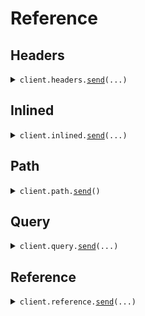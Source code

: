 # Reference
## Headers
<details><summary><code>client.headers.<a href="src/seed/headers/client.py">send</a>(...)</code></summary>
<dl>
<dd>

#### 🔌 Usage

<dl>
<dd>

<dl>
<dd>

```python
from seed import SeedLiteral

client = SeedLiteral(
    base_url="https://yourhost.com/path/to/api",
)
client.headers.send(
    query="What is the weather today",
)

```
</dd>
</dl>
</dd>
</dl>

#### ⚙️ Parameters

<dl>
<dd>

<dl>
<dd>

**query:** `str` 
    
</dd>
</dl>

<dl>
<dd>

**request_options:** `typing.Optional[RequestOptions]` — Request-specific configuration.
    
</dd>
</dl>
</dd>
</dl>


</dd>
</dl>
</details>

## Inlined
<details><summary><code>client.inlined.<a href="src/seed/inlined/client.py">send</a>(...)</code></summary>
<dl>
<dd>

#### 🔌 Usage

<dl>
<dd>

<dl>
<dd>

```python
from seed import SeedLiteral
from seed.inlined import ANestedLiteral, ATopLevelLiteral

client = SeedLiteral(
    base_url="https://yourhost.com/path/to/api",
)
client.inlined.send(
    temperature=10.1,
    context="You're super wise",
    maybe_context="You're super wise",
    object_with_literal=ATopLevelLiteral(
        nested_literal=ANestedLiteral(),
    ),
    query="What is the weather today",
)

```
</dd>
</dl>
</dd>
</dl>

#### ⚙️ Parameters

<dl>
<dd>

<dl>
<dd>

**query:** `str` 
    
</dd>
</dl>

<dl>
<dd>

**object_with_literal:** `ATopLevelLiteral` 
    
</dd>
</dl>

<dl>
<dd>

**context:** `typing.Optional[typing.Literal["You're super wise"]]` 
    
</dd>
</dl>

<dl>
<dd>

**temperature:** `typing.Optional[float]` 
    
</dd>
</dl>

<dl>
<dd>

**maybe_context:** `typing.Optional[SomeAliasedLiteral]` 
    
</dd>
</dl>

<dl>
<dd>

**request_options:** `typing.Optional[RequestOptions]` — Request-specific configuration.
    
</dd>
</dl>
</dd>
</dl>


</dd>
</dl>
</details>

## Path
<details><summary><code>client.path.<a href="src/seed/path/client.py">send</a>()</code></summary>
<dl>
<dd>

#### 🔌 Usage

<dl>
<dd>

<dl>
<dd>

```python
from seed import SeedLiteral

client = SeedLiteral(
    base_url="https://yourhost.com/path/to/api",
)
client.path.send()

```
</dd>
</dl>
</dd>
</dl>

#### ⚙️ Parameters

<dl>
<dd>

<dl>
<dd>

**request_options:** `typing.Optional[RequestOptions]` — Request-specific configuration.
    
</dd>
</dl>
</dd>
</dl>


</dd>
</dl>
</details>

## Query
<details><summary><code>client.query.<a href="src/seed/query/client.py">send</a>(...)</code></summary>
<dl>
<dd>

#### 🔌 Usage

<dl>
<dd>

<dl>
<dd>

```python
from seed import SeedLiteral

client = SeedLiteral(
    base_url="https://yourhost.com/path/to/api",
)
client.query.send(
    query="What is the weather today",
)

```
</dd>
</dl>
</dd>
</dl>

#### ⚙️ Parameters

<dl>
<dd>

<dl>
<dd>

**query:** `str` 
    
</dd>
</dl>

<dl>
<dd>

**request_options:** `typing.Optional[RequestOptions]` — Request-specific configuration.
    
</dd>
</dl>
</dd>
</dl>


</dd>
</dl>
</details>

## Reference
<details><summary><code>client.reference.<a href="src/seed/reference/client.py">send</a>(...)</code></summary>
<dl>
<dd>

#### 🔌 Usage

<dl>
<dd>

<dl>
<dd>

```python
from seed import SeedLiteral

client = SeedLiteral(
    base_url="https://yourhost.com/path/to/api",
)
client.reference.send(
    query="What is the weather today",
)

```
</dd>
</dl>
</dd>
</dl>

#### ⚙️ Parameters

<dl>
<dd>

<dl>
<dd>

**query:** `str` 
    
</dd>
</dl>

<dl>
<dd>

**maybe_context:** `typing.Optional[SomeLiteral]` 
    
</dd>
</dl>

<dl>
<dd>

**request_options:** `typing.Optional[RequestOptions]` — Request-specific configuration.
    
</dd>
</dl>
</dd>
</dl>


</dd>
</dl>
</details>

